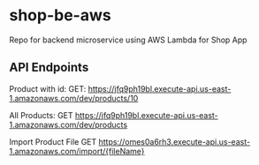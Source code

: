 # shop-be-aws
Repo for backend microservice using AWS Lambda for Shop App

## API Endpoints

Product with id:
GET: https://jfq9ph19bl.execute-api.us-east-1.amazonaws.com/dev/products/10

All Products:
GET https://jfq9ph19bl.execute-api.us-east-1.amazonaws.com/dev/products

Import Product File
GET https://omes0a6rh3.execute-api.us-east-1.amazonaws.com/import/{fileName}
